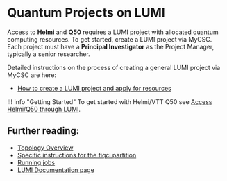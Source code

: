 # Quantum Projects on LUMI 

Access to **Helmi** and **Q50** requires a LUMI project with allocated quantum computing resources. 
To get started, create a LUMI project via MyCSC. Each project must have a **Principal Investigator** as the Project Manager, typically a senior researcher.


Detailed instructions on the process of creating a general LUMI project via MyCSC are here:

* [How to create a LUMI project and apply for resources](../../../accounts/how-to-create-new-project.md#how-to-create-finnish-lumi-projects)

!!! info "Getting Started"
	To get started with Helmi/VTT Q50 see
	[Access Helmi/Q50 through LUMI](access.md). 

## Further reading:

* [Topology Overview](specs.md)
* [Specific instructions for the fiqci partition](fiqci-partition.md)
* [Running jobs](running-quantum-jobs.md)
* [LUMI Documentation page](https://docs.lumi-supercomputer.eu/)